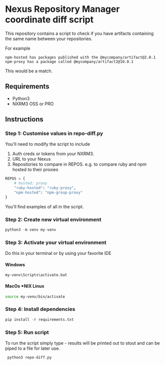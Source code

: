 # Nexus Repository Manager coordinate diff script
This repository contains a script to check if you have artifacts containing the same name between your repositories. 

For example 
````
npm-hosted has packages published with the @mycompany/artifact@2.0.1
npm-proxy has a package called @mycompany/artifact2@10.0.1
````

This would be a match.

## Requirements
* Python3
* NXRM3 OSS or PRO

## Instructions

### Step 1: Customise values in repo-diff.py
You'll need to modify the script to include 
1. Auth creds or tokens from your NXRM3.
1. URL to your Nexus
1. Repositories to compare in REPOS. e.g. to compare ruby and npm hosted to their proxies

```python
REPOS = {
    # hosted: proxy
    "ruby-hosted": "ruby-proxy",
    "npm-hosted": "npm-group-proxy"
}
```
You'll find examples of all in the script.

### Step 2: Create new virtual environment
```python
python3 -m venv my-venv
```
### Step 3: Activate your virtual environment
Do this in your terminal or by using your favorite IDE
#### Windows
```
my-venv\Scripts\activate.bat
```

#### MacOs *NIX Linux
```bash
source my-venv/bin/activate
```

### Step 4: Install dependencies
```python
pip install -r requirements.txt
```

### Step 5: Run script
To run the script simply type - results will be printed out to stout and can be piped to a file for later use.
```python
 python3 repo-diff.py
 ````

